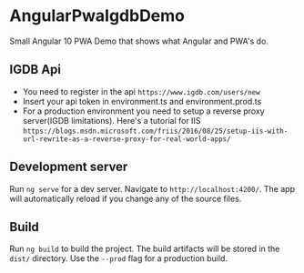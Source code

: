 # AngularPwaIgdbDemo

Small Angular 10 PWA Demo that shows what Angular and PWA's do. 

## IGDB Api

* You need to register in the api `https://www.igdb.com/users/new`
* Insert your api token in environment.ts and environment.prod.ts
* For a production environment you need to setup a reverse proxy server(IGDB limitations). Here's a tutorial for IIS `https://blogs.msdn.microsoft.com/friis/2016/08/25/setup-iis-with-url-rewrite-as-a-reverse-proxy-for-real-world-apps/`

## Development server

Run `ng serve` for a dev server. Navigate to `http://localhost:4200/`. The app will automatically reload if you change any of the source files.

## Build

Run `ng build` to build the project. The build artifacts will be stored in the `dist/` directory. Use the `--prod` flag for a production build.

